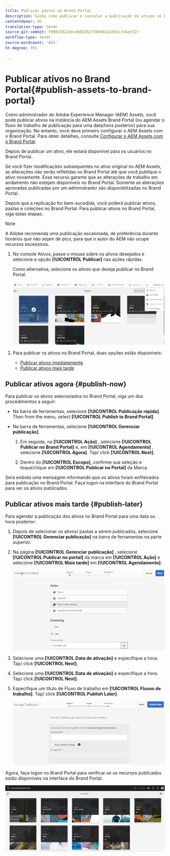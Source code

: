 ```yaml
---
title: Publicar pastas no Brand Portal
description: Saiba como publicar e cancelar a publicação de ativos no Brand Portal.
contentOwner: VG
translation-type: tm+mt
source-git-commit: f09853921dec6602952f369982a1563c7e4a9727
workflow-type: tm+mt
source-wordcount: '421'
ht-degree: 35%

---
```



# Publicar ativos no Brand Portal{#publish-assets-to-brand-portal}

Como administrador do Adobe Experience Manager (AEM) Assets, você pode publicar ativos na instância do AEM Assets Brand Portal (ou agendar o fluxo de trabalho de publicação para uma data/hora posterior) para sua organização. No entanto, você deve primeiro configurar o AEM Assets com o Brand Portal. Para obter detalhes, consulte [Configurar o AEM Assets com o Brand Portal](configure-aem-assets-with-brand-portal.md).

Depois de publicar um ativo, ele estará disponível para os usuários no Brand Portal.

Se você fizer modificações subsequentes no ativo original no AEM Assets, as alterações não serão refletidas no Brand Portal até que você publique o ativo novamente. Esse recurso garante que as alterações de trabalho em andamento não estejam disponíveis no Brand Portal. Somente as alterações aprovadas publicadas por um administrador são disponibilizadas no Brand Portal.

Depois que a replicação for bem-sucedida, você poderá publicar ativos, pastas e coleções no Brand Portal. Para publicar ativos no Brand Portal, siga estas etapas:

>[!NOTE]
>
>A Adobe recomenda uma publicação escalonada, de preferência durante horários que não sejam de pico, para que o autor do AEM não ocupe recursos excessivos.

1. No console Ativos, passe o mouse sobre os ativos desejados e selecione a opção **[!UICONTROL Publicar]** nas ações rápidas.

   Como alternativa, selecione os ativos que deseja publicar no Brand Portal.

   ![publish2bp-2](assets/publish2bp-2.png)

2. Para publicar os ativos no Brand Portal, duas opções estão disponíveis:
   * [Publicar ativos imediatamente](#publish-now)
   * [Publicar ativos mais tarde](#publish-later)

## Publicar ativos agora {#publish-now}

Para publicar os ativos selecionados no Brand Portal, siga um dos procedimentos a seguir:

* Na barra de ferramentas, selecione **[!UICONTROL Publicação rápida]**. Then from the menu, select **[!UICONTROL Publish to Brand Portal]**.

* Na barra de ferramentas, selecione **[!UICONTROL Gerenciar publicação]**.

   1. Em seguida, na **[!UICONTROL Ação]** , selecione **[!UICONTROL Publicar no Brand Portal]** e, em **[!UICONTROL Agendamento]** , selecione **[!UICONTROL Agora]**. Tap/ click **[!UICONTROL Next].**

   2. Dentro do **[!UICONTROL Escopo]**, confirme sua seleção e toque/clique em **[!UICONTROL Publicar no Portal]** da Marca.

Será exibida uma mensagem informando que os ativos foram enfileirados para publicação no Brand Portal. Faça logon na interface do Brand Portal para ver os ativos publicados.

## Publicar ativos mais tarde {#publish-later}

Para agendar a publicação dos ativos no Brand Portal para uma data ou hora posterior:

1. Depois de selecionar os ativos/ pastas a serem publicados, selecione **[!UICONTROL Gerenciar publicação]** na barra de ferramentas na parte superior.
2. Na página **[!UICONTROL Gerenciar publicação]** , selecione **[!UICONTROL Publicar no portal]** da marca em **[!UICONTROL Ação]** e selecione **[!UICONTROL Mais tarde]** em **[!UICONTROL Agendamento]**.

   ![publishlaterbp-1](assets/publishlaterbp-1.png)

3. Selecione uma **[!UICONTROL Data de ativação]** e especifique a hora. Tap/ click **[!UICONTROL Next]**.
4. Selecione uma **[!UICONTROL Data de ativação]** e especifique a hora. Tap/ click **[!UICONTROL Next]**.
5. Especifique um título de Fluxo de trabalho em **[!UICONTROL Fluxos de trabalho]**. Tap/ click **[!UICONTROL Publish Later]**.

   ![publishworkflow](assets/publishworkflow.png)

Agora, faça logon no Brand Portal para verificar se os recursos publicados estão disponíveis na interface do Brand Portal.

![bp_631_landing_page](assets/bp_landing_page.png)
